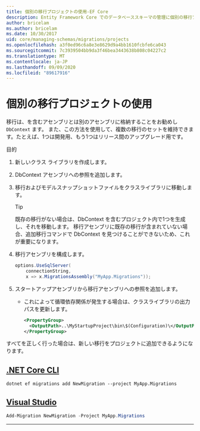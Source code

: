 ```yaml
---
title: 個別の移行プロジェクトの使用-EF Core
description: Entity Framework Core でのデータベーススキーマの管理に個別の移行プロジェクトを使用する
author: bricelam
ms.author: bricelam
ms.date: 10/30/2017
uid: core/managing-schemas/migrations/projects
ms.openlocfilehash: a3f0ed96c6a8e3e8629d9a4bb1610fcbfe6ca043
ms.sourcegitcommit: 7c3939504bb9da3f46bea3443638b808c04227c2
ms.translationtype: MT
ms.contentlocale: ja-JP
ms.lasthandoff: 09/09/2020
ms.locfileid: "89617916"
---
```

# <a name="using-a-separate-migrations-project"></a>個別の移行プロジェクトの使用

移行は、を含むアセンブリとは別のアセンブリに格納することをお勧めし `DbContext` ます。 また、この方法を使用して、複数の移行のセットを維持できます。たとえば、1つは開発用、もう1つはリリース間のアップグレード用です。

目的

1. 新しいクラス ライブラリを作成します。

2. DbContext アセンブリへの参照を追加します。

3. 移行およびモデルスナップショットファイルをクラスライブラリに移動します。
   > [!TIP]
   > 既存の移行がない場合は、DbContext を含むプロジェクト内で1つを生成し、それを移動します。
   > 移行アセンブリに既存の移行が含まれていない場合、追加移行コマンドで DbContext を見つけることができないため、これが重要になります。

4. 移行アセンブリを構成します。

   ``` csharp
   options.UseSqlServer(
       connectionString,
       x => x.MigrationsAssembly("MyApp.Migrations"));
   ```

5. スタートアップアセンブリから移行アセンブリへの参照を追加します。
   * これによって循環依存関係が発生する場合は、クラスライブラリの出力パスを更新します。

     ``` xml
     <PropertyGroup>
       <OutputPath>..\MyStartupProject\bin\$(Configuration)\</OutputPath>
     </PropertyGroup>
     ```

すべてを正しく行った場合は、新しい移行をプロジェクトに追加できるようになります。

## <a name="net-core-cli"></a>[.NET Core CLI](#tab/dotnet-core-cli)

```dotnetcli
dotnet ef migrations add NewMigration --project MyApp.Migrations
```

## <a name="visual-studio"></a>[Visual Studio](#tab/vs)

``` powershell
Add-Migration NewMigration -Project MyApp.Migrations
```

***
